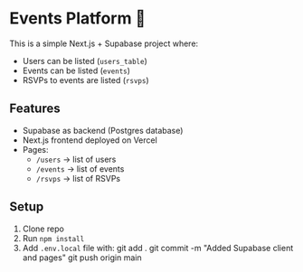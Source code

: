 # Events Platform 🎉

This is a simple Next.js + Supabase project where:
- Users can be listed (`users_table`)
- Events can be listed (`events`)
- RSVPs to events are listed (`rsvps`)

## Features
- Supabase as backend (Postgres database)
- Next.js frontend deployed on Vercel
- Pages:
  - `/users` → list of users
  - `/events` → list of events
  - `/rsvps` → list of RSVPs

## Setup
1. Clone repo
2. Run `npm install`
3. Add `.env.local` file with:
git add .
git commit -m "Added Supabase client and pages"
git push origin main
